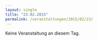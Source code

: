 ```yaml
---
layout: single
title: "23.02.2015"
permalink: /veranstaltungen/2015/02/23/
---
```


Keine Veranstaltung an diesem Tag.
